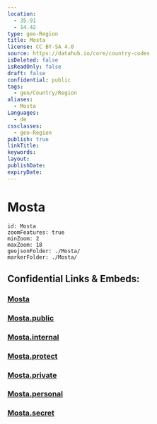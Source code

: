 ```yaml
---
location:
  - 35.91
  - 14.42
type: geo-Region
title: Mosta
license: CC BY-SA 4.0
source: https://datahub.io/core/country-codes
isDeleted: false
isReadOnly: false
draft: false
confidential: public
tags:
  - geo/Country/Region
aliases:
  - Mosta
Languages:
  - de
cssclasses:
  - geo-Region
publish: true
linkTitle:
keywords:
layout:
publishDate:
expiryDate:
---
```


# Mosta

```leaflet
id: Mosta
zoomFeatures: true 
minZoom: 2 
maxZoom: 18
geojsonFolder: ./Mosta/
markerFolder: ./Mosta/
```


## Confidential Links & Embeds: 

### [Mosta](/_Standards/Earth/Continent/Europe/Europe~South/Malta/Regions~Malta/Tramuntana/counties~Tramuntana/Mosta.md) 

### [Mosta.public](/_public/Earth/Continent/Europe/Europe~South/Malta/Regions~Malta/Tramuntana/counties~Tramuntana/Mosta.public.md) 

### [Mosta.internal](/_internal/Earth/Continent/Europe/Europe~South/Malta/Regions~Malta/Tramuntana/counties~Tramuntana/Mosta.internal.md) 

### [Mosta.protect](/_protect/Earth/Continent/Europe/Europe~South/Malta/Regions~Malta/Tramuntana/counties~Tramuntana/Mosta.protect.md) 

### [Mosta.private](/_private/Earth/Continent/Europe/Europe~South/Malta/Regions~Malta/Tramuntana/counties~Tramuntana/Mosta.private.md) 

### [Mosta.personal](/_personal/Earth/Continent/Europe/Europe~South/Malta/Regions~Malta/Tramuntana/counties~Tramuntana/Mosta.personal.md) 

### [Mosta.secret](/_secret/Earth/Continent/Europe/Europe~South/Malta/Regions~Malta/Tramuntana/counties~Tramuntana/Mosta.secret.md)

